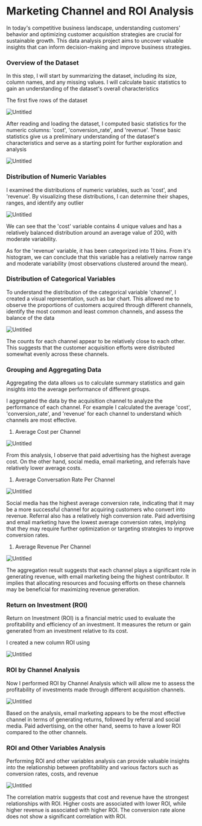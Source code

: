 # Marketing Channel and ROI Analysis 
In today's competitive business landscape, understanding customers' behavior and optimizing customer acquisition strategies are crucial for sustainable growth. This data analysis project aims to uncover valuable insights that can inform decision-making and improve business strategies.
### Overview of the Dataset

In this step, I will start by summarizing the dataset, including its size, column names, and any missing values. I will calculate basic statistics to gain an understanding of the dataset's overall characteristics

The first five rows of the dataset

![Untitled](https://s3-us-west-2.amazonaws.com/secure.notion-static.com/ff929500-4b73-43d7-805e-9e8eb17e8a11/Untitled.png)

After reading and loading the dataset, I computed basic statistics for the numeric columns: 'cost', 'conversion_rate', and 'revenue'. These basic statistics give us a preliminary understanding of the dataset's characteristics and serve as a starting point for further exploration and analysis

![Untitled](https://s3-us-west-2.amazonaws.com/secure.notion-static.com/e4b4eb96-fbb1-40a7-b747-78f3da705851/Untitled.png)

### **Distribution of Numeric Variables**

I examined the distributions of numeric variables, such as 'cost', and 'revenue'. By visualizing these distributions, I can determine their shapes, ranges, and identify any outlier

![Untitled](https://s3-us-west-2.amazonaws.com/secure.notion-static.com/92d46c0d-11b6-4118-96c9-37645c893dad/Untitled.png)

We can see that the 'cost' variable contains 4 unique values and has a relatively balanced distribution around an average value of 200, with moderate variability.

As for the 'revenue' variable, it has been categorized into 11 bins. From it's histogram, we can conclude that this variable has a relatively narrow range and moderate variability (most observations clustered around the mean).

### **Distribution of Categorical Variables**

To understand the distribution of the categorical variable 'channel', I created a visual representation, such as bar chart. This allowed me to observe the proportions of customers acquired through different channels, identify the most common and least common channels, and assess the balance of the data

![Untitled](https://s3-us-west-2.amazonaws.com/secure.notion-static.com/b7c2551b-60ee-46a4-801f-1f7722bdfc96/Untitled.png)

The counts for each channel appear to be relatively close to each other. This suggests that the customer acquisition efforts were distributed somewhat evenly across these channels.

### Grouping and Aggregating Data

Aggregating the data allows us to calculate summary statistics and gain insights into the average performance of different groups.

I aggregated the data by the acquisition channel to analyze the performance of each channel. For example I calculated the average 'cost', 'conversion_rate', and 'revenue' for each channel to understand which channels are most effective.

1. Average Cost per Channel

![Untitled](https://s3-us-west-2.amazonaws.com/secure.notion-static.com/d87d7ebe-a51f-4333-911c-5f338cf65fd6/Untitled.png)

From this analysis, I observe that paid advertising has the highest average cost. On the other hand, social media, email marketing, and referrals have relatively lower average costs.

1. Average Conversation Rate Per Channel

![Untitled](https://s3-us-west-2.amazonaws.com/secure.notion-static.com/60f3b8bb-2ee1-4833-98d7-d3135d58018e/Untitled.png)

Social media has the highest average conversion rate, indicating that it may be a more successful channel for acquiring customers who convert into revenue. Referral also has a relatively high conversion rate. Paid advertising and email marketing have the lowest average conversion rates, implying that they may require further optimization or targeting strategies to improve conversion rates.

1. Average Revenue Per Channel

![Untitled](https://s3-us-west-2.amazonaws.com/secure.notion-static.com/c96593d6-49bc-4504-a143-a28e1657336a/Untitled.png)

The aggregation result suggests that each channel plays a significant role in generating revenue, with email marketing being the highest contributor. It implies that allocating resources and focusing efforts on these channels may be beneficial for maximizing revenue generation.

### Return on Investment (ROI)

Return on Investment (ROI) is a financial metric used to evaluate the profitability and efficiency of an investment. It measures the return or gain generated from an investment relative to its cost.

I created a new column ROI using 

![Untitled](https://s3-us-west-2.amazonaws.com/secure.notion-static.com/dd2e4c61-fd97-4781-ba68-2c55000fd8ae/Untitled.png)

### ROI by Channel Analysis

Now I performed ROI by Channel Analysis which will allow me to assess the profitability of investments made through different acquisition channels.

![Untitled](https://s3-us-west-2.amazonaws.com/secure.notion-static.com/b9945d5f-a7a8-438c-8615-2f4b90474c5f/Untitled.png)

Based on the analysis, email marketing appears to be the most effective channel in terms of generating returns, followed by referral and social media. Paid advertising, on the other hand, seems to have a lower ROI compared to the other channels.

### ROI and Other Variables Analysis

Performing ROI and other variables analysis can provide valuable insights into the relationship between profitability and various factors such as conversion rates, costs, and revenue

![Untitled](https://s3-us-west-2.amazonaws.com/secure.notion-static.com/e5305bf5-70ca-478f-8bd1-752082b159ae/Untitled.png)

The correlation matrix suggests that cost and revenue have the strongest relationships with ROI. Higher costs are associated with lower ROI, while higher revenue is associated with higher ROI. The conversion rate alone does not show a significant correlation with ROI.
